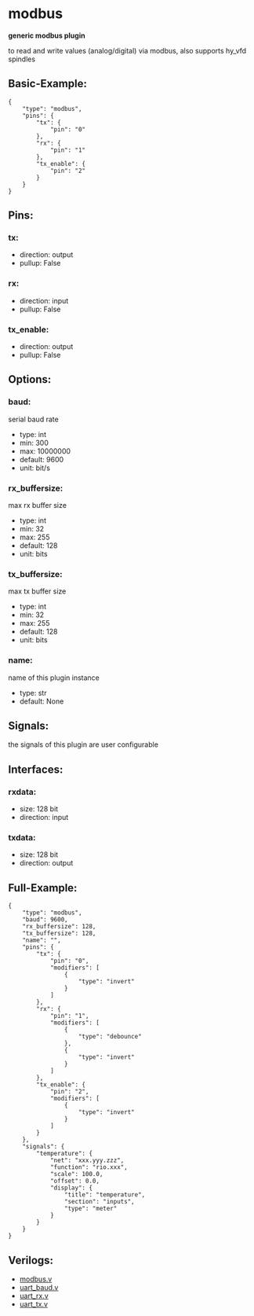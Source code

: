 # modbus
**generic modbus plugin**

to read and write values (analog/digital) via modbus, also supports hy_vfd spindles

## Basic-Example:
```
{
    "type": "modbus",
    "pins": {
        "tx": {
            "pin": "0"
        },
        "rx": {
            "pin": "1"
        },
        "tx_enable": {
            "pin": "2"
        }
    }
}
```

## Pins:
### tx:

 * direction: output
 * pullup: False

### rx:

 * direction: input
 * pullup: False

### tx_enable:

 * direction: output
 * pullup: False


## Options:
### baud:
serial baud rate

 * type: int
 * min: 300
 * max: 10000000
 * default: 9600
 * unit: bit/s

### rx_buffersize:
max rx buffer size

 * type: int
 * min: 32
 * max: 255
 * default: 128
 * unit: bits

### tx_buffersize:
max tx buffer size

 * type: int
 * min: 32
 * max: 255
 * default: 128
 * unit: bits

### name:
name of this plugin instance

 * type: str
 * default: None


## Signals:
the signals of this plugin are user configurable


## Interfaces:
### rxdata:

 * size: 128 bit
 * direction: input

### txdata:

 * size: 128 bit
 * direction: output


## Full-Example:
```
{
    "type": "modbus",
    "baud": 9600,
    "rx_buffersize": 128,
    "tx_buffersize": 128,
    "name": "",
    "pins": {
        "tx": {
            "pin": "0",
            "modifiers": [
                {
                    "type": "invert"
                }
            ]
        },
        "rx": {
            "pin": "1",
            "modifiers": [
                {
                    "type": "debounce"
                },
                {
                    "type": "invert"
                }
            ]
        },
        "tx_enable": {
            "pin": "2",
            "modifiers": [
                {
                    "type": "invert"
                }
            ]
        }
    },
    "signals": {
        "temperature": {
            "net": "xxx.yyy.zzz",
            "function": "rio.xxx",
            "scale": 100.0,
            "offset": 0.0,
            "display": {
                "title": "temperature",
                "section": "inputs",
                "type": "meter"
            }
        }
    }
}
```

## Verilogs:
 * [modbus.v](modbus.v)
 * [uart_baud.v](uart_baud.v)
 * [uart_rx.v](uart_rx.v)
 * [uart_tx.v](uart_tx.v)
